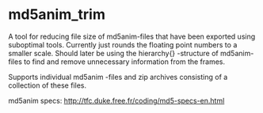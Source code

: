 md5anim_trim
============

A tool for reducing file size of md5anim-files that have been exported using suboptimal tools. Currently just rounds the floating point numbers to a smaller scale. 
Should later be using the hierarchy{} -structure of md5anim-files to find and remove unnecessary information from the frames.

Supports individual md5anim -files and zip archives consisting of a collection of these files.

md5anim specs: http://tfc.duke.free.fr/coding/md5-specs-en.html


